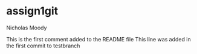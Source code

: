 # assign1git
Nicholas Moody

This is the first comment added to the README file
This line was added in the first commit to testbranch
